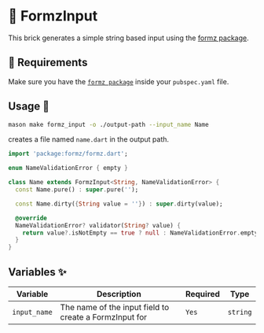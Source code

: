 # 🧱 FormzInput

This brick generates a simple string based input using the [formz package][1].

## 🚧 Requirements

Make sure you have the [`formz package`][1] inside your `pubspec.yaml` file.

## Usage 🚀

```sh
mason make formz_input -o ./output-path --input_name Name
```

creates a file named `name.dart` in the output path.

```dart
import 'package:formz/formz.dart';

enum NameValidationError { empty }

class Name extends FormzInput<String, NameValidationError> {
  const Name.pure() : super.pure('');

  const Name.dirty({String value = ''}) : super.dirty(value);

  @override
  NameValidationError? validator(String? value) {
    return value?.isNotEmpty == true ? null : NameValidationError.empty;
  }
}
```

## Variables ✨

| Variable | Description                                            | Required   | Type     |
| -------- |--------------------------------------------------------| ---------- | -------- |
| `input_name`   | The name of the input field to create a FormzInput for | `Yes`      | `string` |

[1]: https://pub.dev/packages/formz
